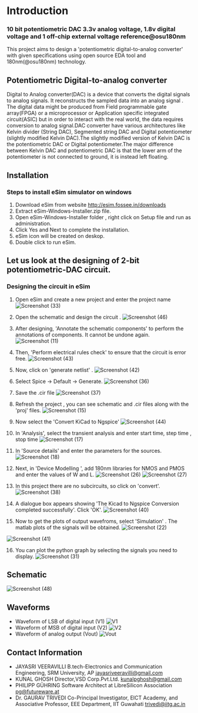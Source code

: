 # Introduction
### 10 bit potentiometric DAC 3.3v analog voltage, 1.8v digital voltage and 1 off-chip external voltage reference@osu180nm
This project aims to design a 'potentiometric digital-to-analog converter' with given specifications using open source EDA tool and 180nm(@osu180nm) technology.

## Potentiometric Digital-to-analog converter
Digital to Analog converter(DAC) is a device that converts the digital signals to analog signals. It reconstructs the sampled data into an analog signal . The digital data might be produced from Field programmable gate array(FPGA) or a microprocessor or Application specific integrated circuit(ASIC) but in order to interact with the real world, the data requires conversion to analog signal.DAC converter have various architectures like Kelvin divider (String DAC), Segmented string DAC and Digital potentiometer (slightly modified Kelvin DAC).The slightly modified version of Kelvin DAC is the potentiometric DAC or Digital potentiometer.The major difference between Kelvin DAC and potentiometric DAC is that the lower arm of the potentiometer is not connected to ground, it is instead left floating.

## Installation 
### Steps to install eSim simulator on windows
1) Download eSim from website http://esim.fossee.in/downloads
2) Extract eSim-Windows-Installer.zip file. 
3) Open eSim-Windows-Installer folder , right click on Setup file and run as administration. 
4) Click Yes and Next to complete the installation. 
5) eSim icon will be created on deskop.
6) Double click to run eSim.

## Let us look at the designing of 2-bit potentiometric-DAC circuit.

###  Designing the circuit in eSim
1) Open eSim and create a new project and enter the project name
![Screenshot (33)](https://user-images.githubusercontent.com/40025087/85165589-afe98c80-b283-11ea-8ae8-c4215b86864e.png)

2) Open the schematic and design the circuit .
![Screenshot (46)](https://user-images.githubusercontent.com/40025087/85173604-3fe20300-b291-11ea-9ce6-7d15756764f7.png)

3) After designing, 'Annotate the schematic components' to perform the annotations of components. It cannot be undone again.
![Screenshot (11)](https://user-images.githubusercontent.com/40025087/85166170-8715c700-b284-11ea-834b-7d58d8ba8b25.png)

4) Then, 'Perform electrical rules check' to ensure that the circuit is error free.
![Screenshot (43)](https://user-images.githubusercontent.com/40025087/85173062-fe9d2380-b28f-11ea-9e4f-84dff3d1d6d9.png)

5) Now, click on 'generate netlist' .
![Screenshot (42)](https://user-images.githubusercontent.com/40025087/85172693-38215f00-b28f-11ea-9420-6f8511e1a9f2.png)

6) Select Spice -> Default -> Generate.
![Screenshot (36)](https://user-images.githubusercontent.com/40025087/85167302-3dc67700-b286-11ea-9996-666e31e0a0a4.png)

7) Save the .cir file
![Screenshot (37)](https://user-images.githubusercontent.com/40025087/85167786-ff7d8780-b286-11ea-9e8f-a499cb08eeb2.png)

8) Refresh the project , you can see schematic and .cir files along with the 'proj' files.
![Screenshot (15)](https://user-images.githubusercontent.com/40025087/85168245-b1b54f00-b287-11ea-9481-fda094542d0a.png)

9) Now select the 'Convert KiCad to Ngspice' 
![Screenshot (44)](https://user-images.githubusercontent.com/40025087/85173358-b6323580-b290-11ea-81c8-ca550173f97b.png)

10) In 'Analysis', select the transient analysis and enter start time, step time , stop time
![Screenshot (17)](https://user-images.githubusercontent.com/40025087/85169231-21780980-b289-11ea-8c9c-48f891a8a73a.png)

11) In 'Source details' and enter the parameters for the sources. 
![Screenshot (18)](https://user-images.githubusercontent.com/40025087/85169521-90edf900-b289-11ea-9468-6b7233699e91.png)

12) Next, in 'Device Modelling ', add 180nm libraries for NMOS and PMOS and enter the values of W and L.
![Screenshot (26)](https://user-images.githubusercontent.com/40025087/85169969-50db4600-b28a-11ea-8258-ee643a194245.png)
![Screenshot (27)](https://user-images.githubusercontent.com/40025087/85170312-d232d880-b28a-11ea-8ca3-6ce30caa9ff9.png)

13) In this project there are no subcircuits, so click on 'convert'.
![Screenshot (38)](https://user-images.githubusercontent.com/40025087/85171228-3c984880-b28c-11ea-98fb-ccdc75adc1bb.png)

14) A dialogue box appears showing 'The Kicad to Ngspice Conversion completed successfully'. Click 'OK'.
![Screenshot (40)](https://user-images.githubusercontent.com/40025087/85171495-c1836200-b28c-11ea-8691-f9e49c23b1ef.png)

15) Now to get the plots of output wavefroms, select 'Simulation' . The matlab plots of the signals will be obtained.
![Screenshot (22)](https://user-images.githubusercontent.com/40025087/85171809-5a19e200-b28d-11ea-86eb-acb40e0920cf.png)

![Screenshot (41)](https://user-images.githubusercontent.com/40025087/85171983-bda40f80-b28d-11ea-8d11-1ac9a249497d.png)

16) You can plot the python graph by selecting the signals you need to display.
![Screenshot (31)](https://user-images.githubusercontent.com/40025087/85172278-5470cc00-b28e-11ea-9cbf-db946b16cab0.png)

## Schematic
![Screenshot (48)](https://user-images.githubusercontent.com/40025087/85193159-aabc2a00-b2e3-11ea-9fbc-c483084c4d76.png)

## Waveforms
* Waveform of LSB of digital input (V1)
![V1](https://user-images.githubusercontent.com/40025087/85193184-dccd8c00-b2e3-11ea-9ad6-63ad62dbedaf.png)
* Waveform of MSB of digital input (V2)
![V2](https://user-images.githubusercontent.com/40025087/85193208-05558600-b2e4-11ea-8058-6b9876cc07df.png)
* Waveform of analog output (Vout)
![Vout](https://user-images.githubusercontent.com/40025087/85193237-3f268c80-b2e4-11ea-87cb-78e92472547a.png)

## Contact Information
* JAYASRI VEERAVILLI B.tech-Electronics and Communication Engineering, SRM University, AP jayasriveeravilli@gmail.com
* KUNAL GHOSH Director,VSD Corp.Pvt.Ltd. kunalpghosh@gmail.com
* PHILIPP GÜHRING Software Architect at LibreSilicon Association pg@futureware.at
* Dr. GAURAV TRIVEDI Co-Principal Investigator, EICT Academy,
  and Associative Professor, EEE Department, IIT Guwahati trivedi@iitg.ac.in
